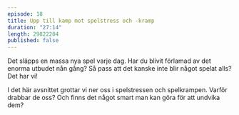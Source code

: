 ```yaml
---
episode: 18
title: Upp till kamp mot spelstress och -kramp
duration: "27:14"
length: 29822204
published: false
---
```


Det släpps en massa nya spel varje dag. Har du blivit förlamad av det enorma utbudet nån gång? Så pass att det kanske inte blir något spelat alls? Det har vi!

I det här avsnittet grottar vi ner oss i spelstressen och spelkrampen. Varför drabbar de oss? Och finns det något smart man kan göra för att undvika dem?
